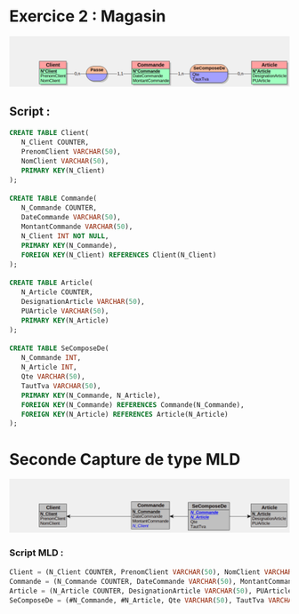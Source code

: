 # Exercice 2 : Magasin

![Capture Exercice](ex2.png "Capture SQL")

## Script :
``` SQL
CREATE TABLE Client(
   N_Client COUNTER,
   PrenomClient VARCHAR(50),
   NomClient VARCHAR(50),
   PRIMARY KEY(N_Client)
);

CREATE TABLE Commande(
   N_Commande COUNTER,
   DateCommande VARCHAR(50),
   MontantCommande VARCHAR(50),
   N_Client INT NOT NULL,
   PRIMARY KEY(N_Commande),
   FOREIGN KEY(N_Client) REFERENCES Client(N_Client)
);

CREATE TABLE Article(
   N_Article COUNTER,
   DesignationArticle VARCHAR(50),
   PUArticle VARCHAR(50),
   PRIMARY KEY(N_Article)
);

CREATE TABLE SeComposeDe(
   N_Commande INT,
   N_Article INT,
   Qte VARCHAR(50),
   TautTva VARCHAR(50),
   PRIMARY KEY(N_Commande, N_Article),
   FOREIGN KEY(N_Commande) REFERENCES Commande(N_Commande),
   FOREIGN KEY(N_Article) REFERENCES Article(N_Article)
);
```
# Seconde Capture de type MLD

![Capture Exercice](ex2MLD.png "Capture MLD")

### Script MLD :
```SQL
Client = (N_Client COUNTER, PrenomClient VARCHAR(50), NomClient VARCHAR(50));
Commande = (N_Commande COUNTER, DateCommande VARCHAR(50), MontantCommande VARCHAR(50), #N_Client);
Article = (N_Article COUNTER, DesignationArticle VARCHAR(50), PUArticle VARCHAR(50));
SeComposeDe = (#N_Commande, #N_Article, Qte VARCHAR(50), TautTva VARCHAR(50));
```